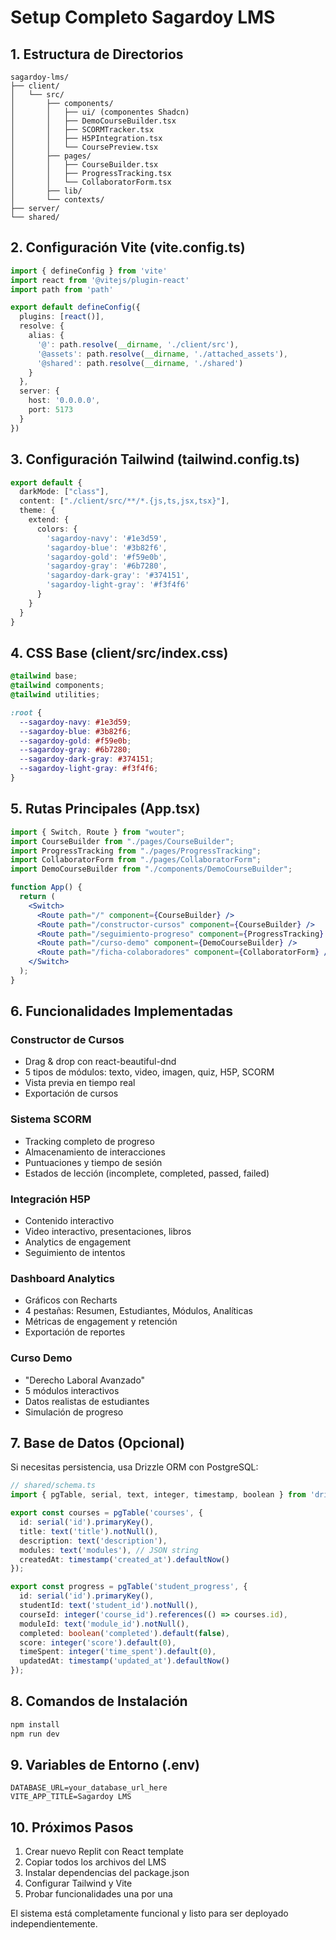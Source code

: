 # Setup Completo Sagardoy LMS

## 1. Estructura de Directorios
```
sagardoy-lms/
├── client/
│   └── src/
│       ├── components/
│       │   ├── ui/ (componentes Shadcn)
│       │   ├── DemoCourseBuilder.tsx
│       │   ├── SCORMTracker.tsx
│       │   ├── H5PIntegration.tsx
│       │   └── CoursePreview.tsx
│       ├── pages/
│       │   ├── CourseBuilder.tsx
│       │   ├── ProgressTracking.tsx
│       │   └── CollaboratorForm.tsx
│       ├── lib/
│       └── contexts/
├── server/
└── shared/
```

## 2. Configuración Vite (vite.config.ts)
```typescript
import { defineConfig } from 'vite'
import react from '@vitejs/plugin-react'
import path from 'path'

export default defineConfig({
  plugins: [react()],
  resolve: {
    alias: {
      '@': path.resolve(__dirname, './client/src'),
      '@assets': path.resolve(__dirname, './attached_assets'),
      '@shared': path.resolve(__dirname, './shared')
    }
  },
  server: {
    host: '0.0.0.0',
    port: 5173
  }
})
```

## 3. Configuración Tailwind (tailwind.config.ts)
```typescript
export default {
  darkMode: ["class"],
  content: ["./client/src/**/*.{js,ts,jsx,tsx}"],
  theme: {
    extend: {
      colors: {
        'sagardoy-navy': '#1e3d59',
        'sagardoy-blue': '#3b82f6',
        'sagardoy-gold': '#f59e0b',
        'sagardoy-gray': '#6b7280',
        'sagardoy-dark-gray': '#374151',
        'sagardoy-light-gray': '#f3f4f6'
      }
    }
  }
}
```

## 4. CSS Base (client/src/index.css)
```css
@tailwind base;
@tailwind components;
@tailwind utilities;

:root {
  --sagardoy-navy: #1e3d59;
  --sagardoy-blue: #3b82f6;
  --sagardoy-gold: #f59e0b;
  --sagardoy-gray: #6b7280;
  --sagardoy-dark-gray: #374151;
  --sagardoy-light-gray: #f3f4f6;
}
```

## 5. Rutas Principales (App.tsx)
```jsx
import { Switch, Route } from "wouter";
import CourseBuilder from "./pages/CourseBuilder";
import ProgressTracking from "./pages/ProgressTracking";
import CollaboratorForm from "./pages/CollaboratorForm";
import DemoCourseBuilder from "./components/DemoCourseBuilder";

function App() {
  return (
    <Switch>
      <Route path="/" component={CourseBuilder} />
      <Route path="/constructor-cursos" component={CourseBuilder} />
      <Route path="/seguimiento-progreso" component={ProgressTracking} />
      <Route path="/curso-demo" component={DemoCourseBuilder} />
      <Route path="/ficha-colaboradores" component={CollaboratorForm} />
    </Switch>
  );
}
```

## 6. Funcionalidades Implementadas

### Constructor de Cursos
- Drag & drop con react-beautiful-dnd
- 5 tipos de módulos: texto, video, imagen, quiz, H5P, SCORM
- Vista previa en tiempo real
- Exportación de cursos

### Sistema SCORM
- Tracking completo de progreso
- Almacenamiento de interacciones
- Puntuaciones y tiempo de sesión
- Estados de lección (incomplete, completed, passed, failed)

### Integración H5P
- Contenido interactivo
- Video interactivo, presentaciones, libros
- Analytics de engagement
- Seguimiento de intentos

### Dashboard Analytics
- Gráficos con Recharts
- 4 pestañas: Resumen, Estudiantes, Módulos, Analíticas
- Métricas de engagement y retención
- Exportación de reportes

### Curso Demo
- "Derecho Laboral Avanzado"
- 5 módulos interactivos
- Datos realistas de estudiantes
- Simulación de progreso

## 7. Base de Datos (Opcional)
Si necesitas persistencia, usa Drizzle ORM con PostgreSQL:

```typescript
// shared/schema.ts
import { pgTable, serial, text, integer, timestamp, boolean } from 'drizzle-orm/pg-core';

export const courses = pgTable('courses', {
  id: serial('id').primaryKey(),
  title: text('title').notNull(),
  description: text('description'),
  modules: text('modules'), // JSON string
  createdAt: timestamp('created_at').defaultNow()
});

export const progress = pgTable('student_progress', {
  id: serial('id').primaryKey(),
  studentId: text('student_id').notNull(),
  courseId: integer('course_id').references(() => courses.id),
  moduleId: text('module_id').notNull(),
  completed: boolean('completed').default(false),
  score: integer('score').default(0),
  timeSpent: integer('time_spent').default(0),
  updatedAt: timestamp('updated_at').defaultNow()
});
```

## 8. Comandos de Instalación
```bash
npm install
npm run dev
```

## 9. Variables de Entorno (.env)
```
DATABASE_URL=your_database_url_here
VITE_APP_TITLE=Sagardoy LMS
```

## 10. Próximos Pasos
1. Crear nuevo Replit con React template
2. Copiar todos los archivos del LMS
3. Instalar dependencias del package.json
4. Configurar Tailwind y Vite
5. Probar funcionalidades una por una

El sistema está completamente funcional y listo para ser deployado independientemente.